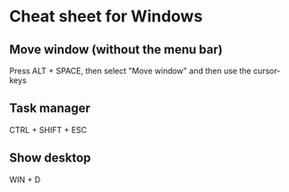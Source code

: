 # Cheat sheet for Windows

## Move window (without the menu bar)
Press ALT + SPACE, then select "Move window" and then use the cursor-keys

## Task manager
CTRL + SHIFT + ESC

## Show desktop
WIN + D
